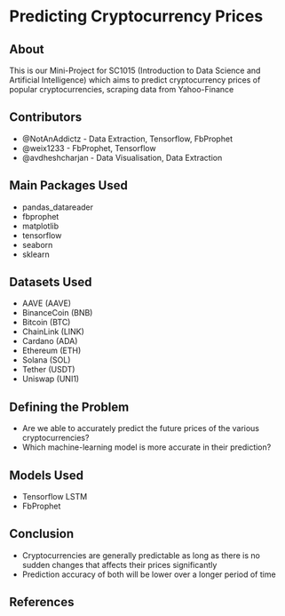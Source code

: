 # Predicting Cryptocurrency Prices

## About

This is our Mini-Project for SC1015 (Introduction to Data Science and Artificial Intelligence) which aims to predict cryptocurrency prices of popular cryptocurrencies, scraping data from Yahoo-Finance

## Contributors

- @NotAnAddictz - Data Extraction, Tensorflow, FbProphet
- @weix1233 - FbProphet, Tensorflow
- @avdheshcharjan - Data Visualisation, Data Extraction

## Main Packages Used

- pandas_datareader
- fbprophet
- matplotlib
- tensorflow
- seaborn
- sklearn

## Datasets Used

- AAVE (AAVE)
- BinanceCoin (BNB)
- Bitcoin (BTC)
- ChainLink (LINK)
- Cardano (ADA)
- Ethereum (ETH)
- Solana (SOL)
- Tether (USDT)
- Uniswap (UNI1)

## Defining the Problem

- Are we able to accurately predict the future prices of the various cryptocurrencies?
- Which machine-learning model is more accurate in their prediction?

## Models Used

- Tensorflow LSTM
- FbProphet

## Conclusion

- Cryptocurrencies are generally predictable as long as there is no sudden changes that affects their prices significantly
- Prediction accuracy of both will be lower over a longer period of time

## References
